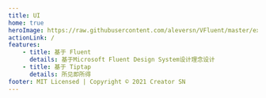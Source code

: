 ```yaml
---
title: UI
home: true
heroImage: https://raw.githubusercontent.com/aleversn/VFluent/master/examples/assert/logo/VFluent.png
actionLink: /
features:
    - title: 基于 Fluent
      details: 基于Microsoft Fluent Design System设计理念设计
    - title: 基于 Tiptap
      details: 所见即所得
footer: MIT Licensed | Copyright © 2021 Creator SN
---
```


<power-editor style="width:100%" />
